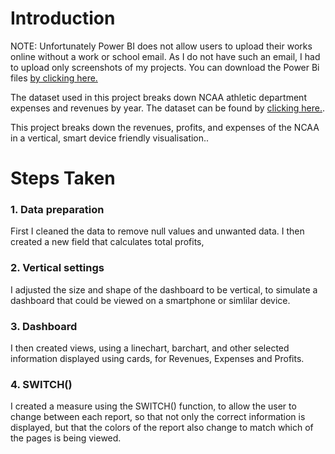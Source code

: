 # Introduction

NOTE: Unfortunately Power BI does not allow users to upload their works online without a work or school email. As I do not have such an email, I had to upload only screenshots of my projects.
You can download the Power Bi files [by clicking here.](https://github.com/stlgithub/dataportfolio/blob/main/powerbi_files/Project2.pbix)

The dataset used in this project breaks down NCAA athletic department expenses and revenues by year.
The dataset can be found by [clicking here.](https://data.world/jbaucke/2021-w1-power-bi-wow-ncaa-financials).

This project breaks down the revenues, profits, and expenses of the NCAA in a vertical, smart device friendly visualisation..

# Steps Taken

### 1. Data preparation

First I cleaned the data to remove null values and unwanted data.
I then created a new field that calculates total profits, 

### 2. Vertical settings

I adjusted the size and shape of the dashboard to be vertical, to simulate a dashboard that could be viewed on a smartphone or simlilar device.

### 3. Dashboard

I then created views, using a linechart, barchart, and other selected information displayed using cards, for Revenues, Expenses and Profits.

### 4. SWITCH()

I created a measure using the SWITCH() function, to allow the user to change between each report, so that not only the correct information is displayed, but that the colors of the report also change to match which of the pages is being viewed.
